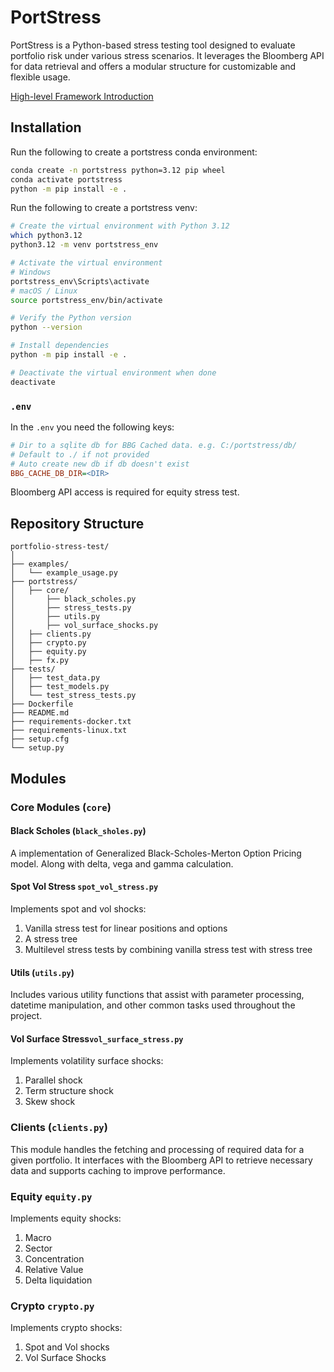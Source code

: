 # PortStress

PortStress is a Python-based stress testing tool designed to evaluate portfolio risk under various stress scenarios. It leverages the Bloomberg API for data retrieval and offers a modular structure for customizable and flexible usage.

[High-level Framework Introduction](https://docs.google.com/document/d/1AtpFLNE6FaWGK_ipJyhvnKF6hI-dhDRQBLVtB7vZpWI/edit?usp=sharing)

## Installation

Run the following to create a portstress conda environment:

```bash
conda create -n portstress python=3.12 pip wheel
conda activate portstress
python -m pip install -e .
```

Run the following to create a portstress venv:

```bash
# Create the virtual environment with Python 3.12
which python3.12
python3.12 -m venv portstress_env

# Activate the virtual environment
# Windows
portstress_env\Scripts\activate
# macOS / Linux
source portstress_env/bin/activate

# Verify the Python version
python --version

# Install dependencies
python -m pip install -e .

# Deactivate the virtual environment when done
deactivate
```

### `.env`

In the `.env` you need the following keys:

```ini
# Dir to a sqlite db for BBG Cached data. e.g. C:/portstress/db/ 
# Default to ./ if not provided
# Auto create new db if db doesn't exist
BBG_CACHE_DB_DIR=<DIR>
```

Bloomberg API access is required for equity stress test.


## Repository Structure

```
portfolio-stress-test/
│
├── examples/
│   └── example_usage.py
├── portstress/
│   ├── core/
│       ├── black_scholes.py
│       ├── stress_tests.py
│       ├── utils.py
│       ├── vol_surface_shocks.py
│   ├── clients.py
│   ├── crypto.py
│   ├── equity.py
│   ├── fx.py
├── tests/
│   ├── test_data.py
│   ├── test_models.py
│   └── test_stress_tests.py
├── Dockerfile
├── README.md
├── requirements-docker.txt
├── requirements-linux.txt
├── setup.cfg
└── setup.py
```

## Modules

### Core Modules (`core`)
#### Black Scholes (`black_sholes.py`)
A implementation of Generalized Black-Scholes-Merton Option Pricing model. Along with delta, vega and gamma calculation. 

#### Spot Vol Stress `spot_vol_stress.py`
Implements spot and vol shocks: 
1. Vanilla stress test for linear positions and options
2. A stress tree
3. Multilevel stress tests by combining vanilla stress test with stress tree

#### Utils (`utils.py`)
Includes various utility functions that assist with parameter processing, datetime manipulation, and other common tasks used throughout the project.

#### Vol Surface Stress`vol_surface_stress.py`
Implements volatility surface shocks:
1. Parallel shock
2. Term structure shock
3. Skew shock


### Clients (`clients.py`)
This module handles the fetching and processing of required data for a given portfolio. It interfaces with the Bloomberg API to retrieve necessary data and supports caching to improve performance.

### Equity `equity.py`
Implements equity shocks:
1. Macro
2. Sector
3. Concentration
4. Relative Value
5. Delta liquidation

### Crypto `crypto.py`
Implements crypto shocks:
1. Spot and Vol shocks
2. Vol Surface Shocks